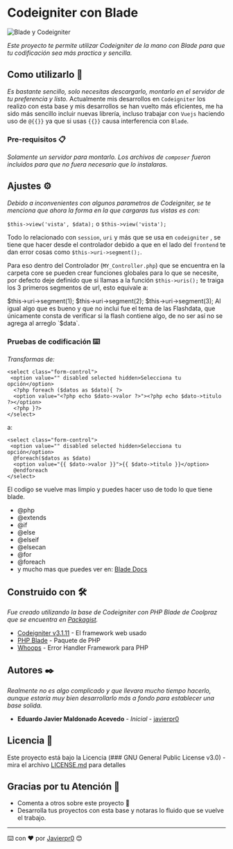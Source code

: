 
# Codeigniter con Blade  
  
![Blade y Codeigniter](https://i.imgur.com/uT2hEHI.jpg)

_Este proyecto te permite utilizar Codeigniter de la mano con Blade para que tu codificación sea más practica y sencilla._   
## Como utilizarlo 🚀  
  
_Es bastante sencillo, solo necesitas descargarlo, montarlo en el servidor de tu preferencia y listo._ Actualmente mis desarrollos en `Codeigniter` los realizo con esta base y mis desarrollos se han vuelto más eficientes, me ha sido más sencillo incluir nuevas librería, incluso trabajar con `Vuejs` haciendo uso de `@{{}}` ya que si usas `{{}}` causa interferencia con `Blade`.  
  
### Pre-requisitos 📋  
  
_Solamente un servidor para montarlo._ _Los archivos de `composer` fueron incluidos para que no fuera necesario que lo instalaras._  
  
## Ajustes ⚙️  
  
_Debido a inconvenientes con algunos parametros de Codeigniter, se te menciona que ahora la forma en la que cargaras tus vistas es con:_  
  
`$this->view('vista', $data);` o `$this->view('vista');`  
  
Todo lo relacionado con `session`, `uri` y más que se usa en `codeigniter` , se tiene que hacer desde el controlador debido a que en el lado del `frontend` te dan error cosas como `$this->uri->segment();`.  
  
Para eso dentro del Controlador (`MY_Controller.php`) que se encuentra en la carpeta core se pueden crear funciones globales para lo que se necesite, por defecto deje definido que si llamas a la función `$this->uris();` te traiga los 3 primeros segmentos de url, esto equivale a:  
  
 $this->uri->segment(1); $this->uri->segment(2); $this->uri->segment(3);  
Al igual algo que es bueno y que no inclui fue el tema de las Flashdata, que únicamente consta de verificar si la flash contiene algo, de no ser así no se agrega al arreglo `$data`.  
  
### Pruebas de codificación ⌨️  
  
_Transformas de:_  
  
```  
<select class="form-control">    
 <option value="" disabled selected hidden>Selecciona tu opción</option>    
  <?php foreach ($datos as $dato){ ?>    
  <option value="<?php echo $dato->valor ?>"><?php echo $dato->titulo ?></option>    
  <?php }?>    
</select>  
```  
  
a:  
  
```  
<select class="form-control">    
 <option value="" disabled selected hidden>Selecciona tu opción</option>    
  @foreach($datos as $dato)    
  <option value="{{ $dato->valor }}">{{ $dato->titulo }}</option>    
  @endforeach    
</select>  
```  
  
El codigo se vuelve mas limpio y puedes hacer uso de todo lo que tiene blade.  
  
 - @php  
 - @extends  
 - @if  
 - @else  
 - @elseif  
 - @elsecan  
 - @for  
 - @foreach  
 - y mucho mas que puedes ver en: [Blade Docs](https://laravel.com/docs/5.8/blade)  
  
## Construido con 🛠️  
  
_Fue creado utilizando la base de Codeigniter con PHP Blade de Coolpraz que se encuentra en [Packagist](https://packagist.org)._  
  
* [Codeigniter v3.1.11](https://codeigniter.com/user_guide/index.html) - El framework web usado  
* [PHP Blade](https://packagist.org/packages/coolpraz/) - Paquete de PHP  
* [Whoops](https://github.com/filp/whoops) - Error Handler Framework para PHP
  
## Autores ✒️  
  
_Realmente no es algo complicado y que llevara mucho tiempo hacerlo, aunque estaría muy bien desarrollarlo más a fondo para establecer una base solida._  
  
* **Eduardo Javier Maldonado Acevedo** - *Inicial* - [javierpr0]([https://github.com/javierpr0](https://github.com/javierpr0))  
  
## Licencia 📄  
  
Este proyecto está bajo la Licencia (### GNU General Public License v3.0) - mira el archivo [LICENSE.md](LICENSE) para detalles  
  
## Gracias por tu Atención 🎁  
  
* Comenta a otros sobre este proyecto 📢  
* Desarrolla tus proyectos con esta base y notaras lo fluido que se vuelve el trabajo.  
---  
⌨️ con ❤️ por [Javierpr0](https://github.com/javierpr0) 😊
